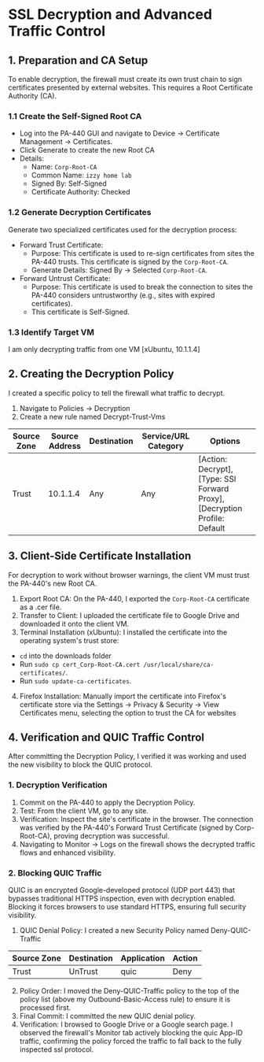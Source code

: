 # SSL Decryption and Advanced Traffic Control

## 1. Preparation and CA Setup
To enable decryption, the firewall must create its own trust chain to sign certificates presented by external websites. This requires a Root Certificate Authority (CA).

### 1.1 Create the Self-Signed Root CA
* Log into the PA-440 GUI and navigate to Device $\rightarrow$ Certificate Management $\rightarrow$ Certificates.
* Click Generate to create the new Root CA
* Details:
  * Name: `Corp-Root-CA`
  * Common Name: `izzy home lab`
  * Signed By: Self-Signed
  * Certificate Authority: Checked
    
### 1.2 Generate Decryption Certificates
Generate two specialized certificates used for the decryption process:
* Forward Trust Certificate:
  * Purpose: This certificate is used to re-sign certificates from sites the PA-440 trusts. This certificate is signed by the `Corp-Root-CA`.
  * Generate Details: Signed By $\rightarrow$ Selected `Corp-Root-CA`.
* Forward Untrust Certificate:
  * Purpose: This certificate is used to break the connection to sites the PA-440 considers untrustworthy (e.g., sites with expired certificates).
  * This certificate is Self-Signed.

### 1.3 Identify Target VM
I am only decrypting traffic from one VM [xUbuntu, 10.1.1.4]

## 2. Creating the Decryption Policy
I created a specific policy to tell the firewall what traffic to decrypt.
1. Navigate to Policies $\rightarrow$ Decryption
2. Create a new rule named Decrypt-Trust-Vms

| Source Zone | Source Address | Destination | Service/URL Category | Options                                                             |
|-------------|----------------|-------------|----------------------|---------------------------------------------------------------------|
| Trust       | 10.1.1.4       | Any         | Any                  | [Action: Decrypt], [Type: SSl Forward Proxy], [Decryption Profile: Default |

## 3. Client-Side Certificate Installation
For decryption to work without browser warnings, the client VM must trust the PA-440's new Root CA.
1. Export Root CA: On the PA-440, I exported the `Corp-Root-CA` certificate as a $\text{.cer}$ file.
2. Transfer to Client: I uploaded the certificate file to Google Drive and downloaded it onto the client VM.
3. Terminal Installation (xUbuntu): I installed the certificate into the operating system's trust store:
* `cd` into the downloads folder
* Run `sudo cp cert_Corp-Root-CA.cert /usr/local/share/ca-certificates/`.
* Run `sudo update-ca-certificates`.
4. Firefox Installation: Manually import the certificate into Firefox's certificate store via the Settings $\rightarrow$ Privacy & Security $\rightarrow$ View Certificates menu, selecting the option to trust the CA for websites

## 4. Verification and QUIC Traffic Control
After committing the Decryption Policy, I verified it was working and used the new visibility to block the QUIC protocol.

### 1. Decryption Verification
1. Commit on the PA-440 to apply the Decryption Policy.
2. Test: From the client VM, go to any site.
3. Verification: Inspect the site's certificate in the browser. The connection was verified by the PA-440's Forward Trust Certificate (signed by Corp-Root-CA), proving decryption was successful.
4. Navigating to Monitor $\rightarrow$ Logs on the firewall shows the decrypted traffic flows and enhanced visibility.

### 2. Blocking QUIC Traffic
QUIC is an encrypted Google-developed protocol ($\text{UDP}$ port 443) that bypasses traditional $\text{HTTPS}$ inspection, even with decryption enabled. Blocking it forces browsers to use standard $\text{HTTPS}$, ensuring full security visibility.

1. QUIC Denial Policy: I created a new Security Policy named Deny-QUIC-Traffic

| Source Zone | Destination | Application | Action |
|-------------|-------------|-------------|--------|
| Trust       | UnTrust     | quic        | Deny   |

2. Policy Order: I moved the Deny-QUIC-Traffic policy to the top of the policy list (above my Outbound-Basic-Access rule) to ensure it is processed first.
3. Final Commit: I committed the new QUIC denial policy.
4. Verification: I browsed to Google Drive or a Google search page. I observed the firewall's $\text{Monitor}$ tab actively blocking the $\text{quic}$ $\text{App-ID}$ traffic, confirming the policy forced the traffic to fall back to the fully inspected $\text{ssl}$ protocol.
